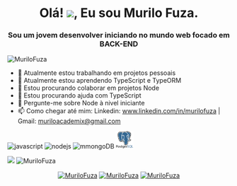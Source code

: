 <h1 align="center">Olá! <img src="https://raw.githubusercontent.com/kaueMarques/kaueMarques/master/hi.gif" width="30px">, Eu sou Murilo Fuza.</h1>

<h3 align="center">Sou um jovem desenvolver iniciando no mundo web focado em BACK-END</h3>
<p align="left"> <img src="https://komarev.com/ghpvc/?username=MuriloFuza" alt="MuriloFuza" /> </p>


- 🔭 Atualmente estou trabalhando em projetos pessoais
- 🌱 Atualmente estou aprendendo TypeScript e TypeORM
- 👯 Estou procurando colaborar em projetos Node
- 🤔 Estou procurando ajuda com TypeScript
- 💬 Pergunte-me sobre Node à nivel iniciante
- 📫 Como chegar até mim: Linkedin: www.linkedin.com/in/murilofuza | Gmail: muriloacademix@gmail.com
<p align="left"> 
  <img src="https://img.shields.io/badge/-JavaScript-eed718?style=flat&logo=javascript&logoColor=ffffff" alt="javascript"/> 
  <img src="https://img.shields.io/badge/-Node.js-3C873A?style=flat&logo=Node.js&logoColor=white" alt="nodejs"/>
  <img src="https://img.shields.io/badge/-MongoDB-4DB33D?style=flat&logo=mongodb&logoColor=FFFFFF" alt="mmongoDB">
  <img src="https://raw.githubusercontent.com/devicons/devicon/master/icons/postgresql/postgresql-original-wordmark.svg" alt="postgresql" width="40" height="40" /> 
</p><p align="center"> 
</p> 

<p align="left">
 <img src="https://github-readme-stats.vercel.app/api/top-langs/?username=MuriloFuzaayout=compact&theme=react"  height="140" /> 
  <img src="https://github-readme-stats.vercel.app/api?username=MuriloFuza&show_icons=true" alt="MuriloFuza"  height="140"/> 
  
 </p> 
  
  <p align="center">
  <a href="https://www.facebook.com/murilofuza/" target="blank"><img align="center" src="https://cdn.jsdelivr.net/npm/simple-icons@3.0.1/icons/facebook.svg" alt="MuriloFuza"     height="20" width="20" /></a>
  <a href=" https://stackoverflow.com/users/13970974/murilo-fuza" target="blank"><img align="center" src="https://cdn.jsdelivr.net/npm/simple-icons@3.0.1/icons/stackoverflow.svg" alt="MuriloFuza" height="20" width="20" /></a>
  <a href="https://www.linkedin.com/in/murilofuza" target="blank"><img align="center" src="https://cdn.jsdelivr.net/npm/simple-icons@3.0.1/icons/linkedin.svg" alt="MuriloFuza" height="20" width="20" /></a>
  </p>



